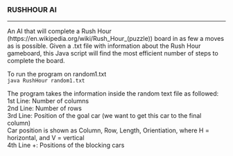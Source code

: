 ### RUSHHOUR AI
<hr>
An AI that will complete a Rush Hour (https://en.wikipedia.org/wiki/Rush_Hour_(puzzle)) board in as few a moves as is possible.
Given a .txt file with information about the Rush Hour gameboard, this Java script will find the most efficient number of steps to complete the board.<br/>

To run the program on random1.txt<br/>
`java RushHour random1.txt`

The program takes the information inside the random text file as followed:<br/>1st Line: Number of columns<br/>2nd Line: Number of rows<br/>3rd Line: Position of the goal car (we want to get this car to the final column)
            <br/>Car position is shown as Column, Row, Length, Orientiation, where H = horizontal, and V = vertical
  <br/>4th Line +: Positions of the blocking cars
